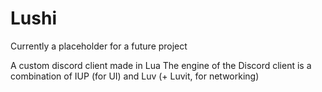 # Lushi
Currently a placeholder for a future project

A custom discord client made in Lua
The engine of the Discord client is a combination of IUP (for UI) and Luv (+ Luvit, for networking)
